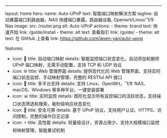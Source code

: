 ---
layout: home
hero:
  name: Auto-UPnP
  text: 智能端口映射解决方案
  tagline: 自动暴露端口到路由器，NAS 快捷端口暴露，路由器设备, Openwrt/Linux/飞牛Nas
  image:
    src: /router.png
    alt: Auto-UPnP
  actions:
    - theme: brand
      text: 快速开始
      link: /guide/install
    - theme: alt
      text: 查看指引
      link: /guide/
    - theme: alt
      text: 在 GitHub 上查看
      link: https://github.com/javen-yan/auto-upnp

features:
  - icon: 🚀
    title: 自动端口映射
    details: 智能监控端口状态变化，自动添加和删除 UPnP 端口映射，无需手动配置，支持 TCP 和 UDP 协议
  - icon: 🌐
    title: Web 管理界面
    details: 提供现代化的 Web 管理界面，支持实时端口状态监控、手动映射管理、完整的 RESTful API 接口
  - icon: 🔧
    title: 多平台支持
    details: 支持 Linux、OpenWrt、飞牛 NAS、macOS、Windows 等多种平台，一键安装部署
  - icon: 📊
    title: 实时监控
    details: 图形化显示所有监控端口的活跃状态，支持端口状态筛选和搜索，毫秒级响应状态变化
  - icon: 🔐
    title: 安全可靠
    details: 基于 UPnP 协议，支持用户认证、HTTPS、访问控制，完整的操作日志记录
  - icon: ⚡
    title: 高性能
    details: 轻量级设计，资源占用少，支持大规模端口监控和映射管理，智能重试机制 
